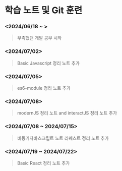 # 학습 노트 및 Git 훈련

### **<2024/06/18 ~ >**


> 부족했던 개발 공부 시작

### **<2024/07/02>**

> Basic Javascript 정리 노트 추가 

### **<2024/07/05>**
> es6-module 정리 노트 추가

### **<2024/07/08>**
> modernJS 정리 노트 and interactJS 정리 노트 추가

### **<2024/07/08 ~ 2024/07/15>**
> 비동기자바스크립트 노트 리퀘스트 정리 노트 추가

### **<2024/07/19 ~ 2024/07/22>**
> Basic React 정리 노트 추가 
